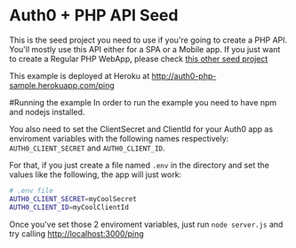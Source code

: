 # Auth0 + PHP API Seed
This is the seed project you need to use if you're going to create a PHP API. You'll mostly use this API either for a SPA or a Mobile app. If you just want to create a Regular PHP WebApp, please check [this other seed project]()

This example is deployed at Heroku at http://auth0-php-sample.herokuapp.com/ping

#Running the example
In order to run the example you need to have npm and nodejs installed.

You also need to set the ClientSecret and ClientId for your Auth0 app as enviroment variables with the following names respectively: `AUTH0_CLIENT_SECRET` and `AUTH0_CLIENT_ID`.

For that, if you just create a file named `.env` in the directory and set the values like the following, the app will just work:

````bash
# .env file
AUTH0_CLIENT_SECRET=myCoolSecret
AUTH0_CLIENT_ID=myCoolClientId
````

Once you've set those 2 enviroment variables, just run `node server.js` and try calling [http://localhost:3000/ping](http://localhost:3000/ping)
